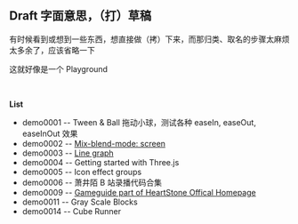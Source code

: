 ## Draft 字面意思，（打）草稿

有时候看到或想到一些东西，想直接做（拷）下来，而那归类、取名的步骤太麻烦太多余了，应该省略一下

这就好像是一个 Playground

&nbsp;

**List**

* demo0001 -- Tween & Ball 拖动小球，测试各种 easeIn, easeOut, easeInOut 效果
* demo0002 -- [Mix-blend-mode: screen](https://codepen.io/Chokcoco/pen/zwPyWj)
* demo0003 -- [Line graph](https://codepen.io/careecodes/pen/ZBPJZW)
* demo0004 -- Getting started with Three.js
* demo0005 -- Icon effect groups
* demo0006 -- 萧井陌 B 站录播代码合集
* demo0009 -- [Gameguide part of HeartStone Offical Homepage](http://hs.blizzard.cn/gameguide/)
* demo0011 -- Gray Scale Blocks
* demo0014 -- Cube Runner